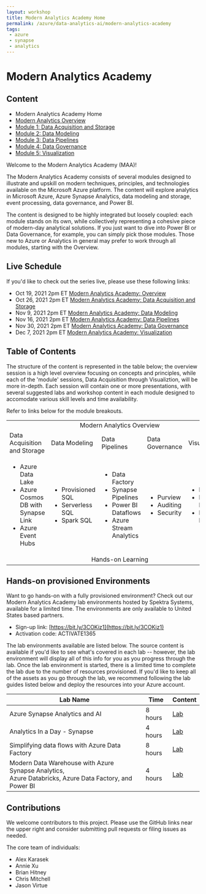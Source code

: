 ```yaml
---
layout: workshop
title: Modern Analytics Academy Home
permalink: /azure/data-analytics-ai/modern-analytics-academy
tags: 
 - azure
 - synapse
 - analytics
---
```


# Modern Analytics Academy

##  Content
* Modern Analytics Academy Home
* [Modern Analytics Overview](/PartnerResources/azure/data-analytics-ai/modern-analytics-academy-overview)
* [Module 1: Data Acquisition and Storage](/PartnerResources/azure/data-analytics-ai/modern-analytics-academy-data-acquisition)
* [Module 2: Data Modeling](/PartnerResources/azure/data-analytics-ai/modern-analytics-academy-data-modeling)
* [Module 3: Data Pipelines](/PartnerResources/azure/data-analytics-ai/modern-analytics-academy-data-pipelines)
* [Module 4: Data Governance](/PartnerResources/azure/data-analytics-ai/modern-analytics-academy-data-governance)
* [Module 5: Visualization](/PartnerResources/azure/data-analytics-ai/modern-analytics-academy-data-visualization)

Welcome to the Modern Analytics Academy (MAA)! 

The Modern Analytics Academy consists of several modules designed to illustrate and upskill on modern techniques, principles, and technologies available on the Microsoft Azure platform. The content will explore analytics in Microsoft Azure, Azure Synapse Analytics, data modeling and storage, event processing, data governance, and Power BI. 

The content is designed to be highly integrated but loosely coupled: each module stands on its own, while collectively representing a cohesive piece of modern-day analytical solutions. If you just want to dive into Power BI or Data Governance, for example, you can simply pick those modules. Those new to Azure or Analytics in general may prefer to work through all modules, starting with the Overview.

## Live Schedule

If you'd like to check out the series live, please use these following links:

* Oct 19, 2021 2pm ET [Modern Analytics Academy: Overview](https://msuspartners.eventbuilder.com/event/51647)
* Oct 26, 2021 2pm ET [Modern Analytics Academy: Data Acquisition and Storage](https://msuspartners.eventbuilder.com/event/50229)
* Nov 9, 2021 2pm ET [Modern Analytics Academy: Data Modeling](https://msuspartners.eventbuilder.com/event/50233)
* Nov 16, 2021 2pm ET [Modern Analytics Academy: Data Pipelines](https://msuspartners.eventbuilder.com/event/50234)
* Nov 30, 2021 2pm ET [Modern Analytics Academy: Data Governance](https://msuspartners.eventbuilder.com/event/50235)
* Dec 7, 2021 2pm ET [Modern Analytics Academy: Visualization](https://msuspartners.eventbuilder.com/event/50236)

## Table of Contents

The structure of the content is represented in the table below; the overview session is a high level overview focusing on concepts and principles, while each of the 'module' sessions, Data Acquisition through Visualiztion, will be more in-depth. Each session will contain one or more presentations, with several suggested labs and workshop content in each module designed to accomodate various skill levels and time availability.

Refer to links below for the module breakouts. 

<table>
<tr>
<td colspan="5" style="text-align: center;">Modern Analytics Overview</td>
</tr>
<tr>
<td>Data Acquisition and Storage</td>
<td>Data Modeling</td>
<td>Data Pipelines</td>
<td>Data Governance</td>
<td>Visualization</td>
</tr>
<tr>
<td>
    <ul>
    <li>Azure Data Lake</li>
    <li>Azure Cosmos DB with Synapse Link</li>
    <li>Azure Event Hubs</li>
    </ul>
</td>
<td>
 <ul>
<li>Provisioned SQL</li>
<li>Serverless SQL</li>
<li>Spark SQL</li>
</ul>
</td>
<td>
 <ul>
<li>Data Factory</li>
<li>Synapse Pipelines</li>
<li>Power BI Dataflows</li>
<li>Azure Stream Analytics</li>
</ul>
</td>
<td>
 <ul>
<li>Purview</li>
<li>Auditing</li>
<li>Security</li>
</ul>
</td>
<td>
 <ul>
<li>Power BI</li>
<li>Paginated Reports</li>
<li>Power BI Embedded</li>
</ul>
</td>
</tr>
<tr>
<td colspan="5" style="text-align: center;">Hands-on Learning</td>
</tr>
</table>

## Hands-on provisioned Environments

Want to go hands-on with a fully provisioned environment? Check out our Modern Analytics Academy lab environments hosted by Spektra Systems, available for a limited time. The environments are only available to United States based partners.

* Sign-up link: [https://bit.ly/3COKiz1](https://bit.ly/3COKiz1)
* Activation code: ACTIVATE1365

The lab environments available are listed below. The source content is available if you'd like to see what's covered in each lab -- however, the lab environment will display all of this info for you as you progress through the lab. Once the lab environment is started, there is a limited time to complete the lab due to the number of resources provisioned. If you'd like to keep all of the assets as you go through the lab, we recommend following the lab guides listed below and deploy the resources into your  Azure account. 

| Lab Name | Time | Content | 
|---|---|---|
| Azure Synapse Analytics and AI | 8 hours | [Lab](https://github.com/microsoft/MCW-Azure-Synapse-Analytics-and-AI/blob/master/Hands-on%20lab/HOL%20step-by%20step%20-%20Azure%20Synapse%20Analytics%20and%20AI.md) |
| Analytics In a Day - Synapse | 4 hours | [Lab](https://github.com/solliancenet/azure-synapse-analytics-day) |
| Simplifying data flows with Azure Data Factory | 8 hours | [Lab](https://github.com/solliancenet/tech-immersion-data-ai/blob/master/data-exp5/README.md) |
| Modern Data Warehouse with Azure Synapse Analytics, <br />Azure Databricks, Azure Data Factory, and Power BI | 4 hours | [Lab](https://github.com/solliancenet/tech-immersion-data-ai/blob/master/data-exp6/README.md) |

## Contributions

We welcome contributors to this project. Please use the GitHub links near the upper right and consider submitting pull requests or filing issues as needed.

The core team of individuals:
* Alex Karasek
* Annie Xu
* Brian Hitney
* Chris Mitchell
* Jason Virtue